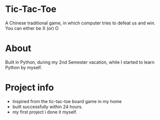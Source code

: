 # Tic-Tac-Toe
A Chinese traditional game, in which computer tries to defeat us and win. You can either be X (or) O

# About
Built in Python, during my 2nd Semester vacation, while I started to learn Python by myself. 

# Project info
- Inspired from the tic-tac-toe board game in my home
- built successfully within 24 hours.
- my first project i done it myself.
